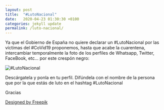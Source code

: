 ```yaml
---
layout: post
title:  "#LutoNacional"
date:   2020-04-23 01:30:30 +0100
categories: jekyll update
permalink: /luto-nacional/
---
```


Ya que el Gobierno de España no quiere declarar un #LutoNacional por las víctimas del #CoVid19 proponemos, hasta que acabe la cuarentena, intercambiar temporalmente la foto de los perfiles de Whatsapp, Twitter, FaceBook, etc... por este crespón negro:

<img src="../assets/images/2020/04/20200309f1.jpg" alt="#LutoNacional">

Descárgatela y ponla en tu perfil. Difúndela con el nombre de la persona que por la que estás de luto en el hashtag #LutoNacional

Gracias










[Designed by Freepik](http://www.freepik.com)
